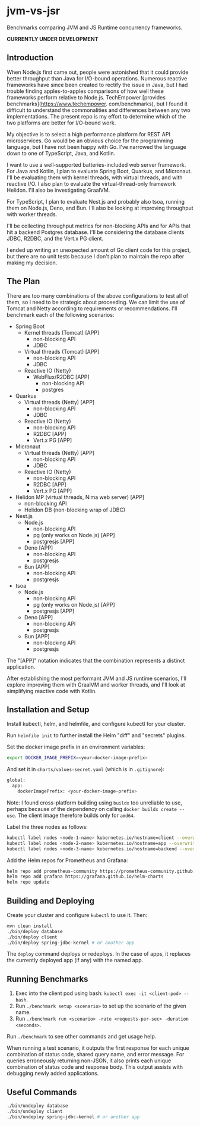 # jvm-vs-jsr

Benchmarks comparing JVM and JS Runtime concurrency frameworks.

**CURRENTLY UNDER DEVELOPMENT**

## Introduction

When Node.js first came out, people were astonished that it could provide better throughput than 
Java for I/O-bound operations. Numerous reactive frameworks have since been created to rectify the 
issue in Java, but I had trouble finding apples-to-apples comparisons of how well these frameworks
perform relative to Node.js. TechEmpower [provides benchmarks](https://www.techempower.
com/benchmarks),
but I found it difficult to understand the commonalities and differences between any two
implementations. The present repo is my effort to determine which of the two platforms 
are better for I/O-bound work.

My objective is to select a high performance platform for REST API microservices. Go would be an 
obvious choice for the programming language, but I have not been happy with Go. I've narrowed the
language down to one of TypeScript, Java, and Kotlin.

I want to use a well-supported batteries-included web server framework. For Java and Kotlin, I 
plan to evaluate Spring Boot, Quarkus, and Micronaut. I'll be evaluating them with kernel 
threads, with virtual threads, and with reactive I/O. I also plan to evaluate the virtual-thread-only framework Helidon. I'll also be investigating GraalVM.

For TypeScript, I plan to evaluate Nest.js and probably also tsoa, running them on Node.js, Deno,
and Bun. I'll also be looking at improving throughput with worker threads.

I'll be collecting throughput metrics for non-blocking APIs and for APIs that hit a backend 
Postgres database. I'll be considering the 
database clients JDBC, R2DBC, and the Vert.x PG client.

I ended up writing an unexpected amount of Go client code for this project, but there are no 
unit tests because I don't plan to maintain the repo after making my decision.

## The Plan

There are too many combinations of the above configurations to test all of them, so I need to be 
strategic about proceeding. We can limit the use of Tomcat and Netty according to requirements
or recommendations. I'll benchmark each of the following scenarios:

- Spring Boot
  - Kernel threads (Tomcat) [APP]
    - non-blocking API
    - JDBC
  - Virtual threads (Tomcat) [APP]
    - non-blocking API
    - JDBC
  - Reactive IO (Netty)
    - WebFlux/R2DBC [APP]
      - non-blocking API
      - postgres
- Quarkus
  - Virtual threads (Netty) [APP]
    - non-blocking API
    - JDBC
  - Reactive IO (Netty)
    - non-blocking API
    - R2DBC [APP]
    - Vert.x PG [APP]
- Micronaut
  - Virtual threads (Netty) [APP]
    - non-blocking API
    - JDBC
  - Reactive IO (Netty)
    - non-blocking API
    - R2DBC [APP]
    - Vert.x PG [APP]
- Helidon MP (virtual threads, Nima web server) [APP]
    - non-blocking API
    - Helidon DB (non-blocking wrap of JDBC)
- Nest.js
  - Node.js
    - non-blocking API
    - pg (only works on Node.js) [APP]
    - postgresjs [APP]
  - Deno [APP]
    - non-blocking API
    - postgresjs
  - Bun [APP]
    - non-blocking API
    - postgresjs
- tsoa
  - Node.js
    - non-blocking API
    - pg (only works on Node.js) [APP]
    - postgresjs [APP]
  - Deno [APP]
    - non-blocking API
    - postgresjs
  - Bun [APP]
    - non-blocking API
    - postgresjs

The "[APP]" notation indicates that the combination represents a distinct application.

After establishing the most performant JVM and JS runtime scenarios, I'll explore improving them with GraalVM and worker threads, and I'll look at simplifying reactive code with Kotlin.

## Installation and Setup

Install kubectl, helm, and helmfile, and configure kubectl for your cluster.

Run `helmfile init` to further install the Helm "diff" and "secrets" plugins.

Set the docker image prefix in an environment variables:

```bash
export DOCKER_IMAGE_PREFIX=<your-docker-image-prefix>
```

And set it in `charts/values-secret.yaml` (which is in `.gitignore`):

```bash
global:
  app:
    dockerImagePrefix: <your-docker-image-prefix>
```

Note: I found cross-platform building using `buildx` too unreliable to use, 
perhaps because of the dependency on calling `docker buildx create --use`. 
The client image therefore builds only for `amd64`.

Label the three nodes as follows:

```bash
kubectl label nodes <node-1-name> kubernetes.io/hostname=client --overwrite
kubectl label nodes <node-2-name> kubernetes.io/hostname=app --overwrite
kubectl label nodes <node-3-name> kubernetes.io/hostname=backend --overwrite
```

Add the Helm repos for Prometheus and Grafana:

```bash
helm repo add prometheus-community https://prometheus-community.github.io/helm-charts
helm repo add grafana https://grafana.github.io/helm-charts
helm repo update
```

## Building and Deploying

Create your cluster and configure `kubectl` to use it. Then:

```bash
mvn clean install
./bin/deploy database
./bin/deploy client
./bin/deploy spring-jdbc-kernel # or another app
```

The `deploy` command deploys or redeploys. In the case of apps, it replaces the currently 
deployed app (if any) with the named app.

## Running Benchmarks

1. Exec into the client pod using bash: `kubectl exec -it <client-pod> -- bash`.
2. Run `./benchmark setup <scenario>` to set up the scenario of the given name.
3. Run `./benchmark run <scenario> -rate <requests-per-sec> -duration <seconds>`.

Run `./benchmark` to see other commands and get usage help.

When running a test scenario, it outputs the first response for each unique combination
of status code, shared query name, and error message. For queries erroneously returning
non-JSON, it also prints each unique combination of status code and response body. This
output assists with debugging newly added applications.

## Useful Commands

```bash
./bin/undeploy database
./bin/undeploy client
./bin/undeploy spring-jdbc-kernel # or another app
```
